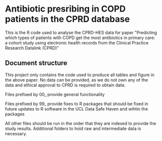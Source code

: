 # Antibiotic presribing in COPD patients in the CPRD database
This is the R code used to analyse the CPRD-HES data for paper "Predicting which types of patients with COPD get the most antibiotics in primary care: a cohort study using electronic health records from the Clinical Practice Research Datalink (CPRD)"

## Document structure
This project only contains the code used to produce all tables and figure in the above paper. No data can be provided, as we do not own any of the data and ethical approval to CPRD is required to obtain data. 

Files prefixed by 00_ provide general functionality

Files prefixed by 99_ provide fixes to R packages that should be fixed in future updates to R software in the UCL Data Safe Haven and wihtin the packages

All other files should be run in the order that they are indexed to provide the study results. Additional folders to hold raw and intermediate data is necessary. 

